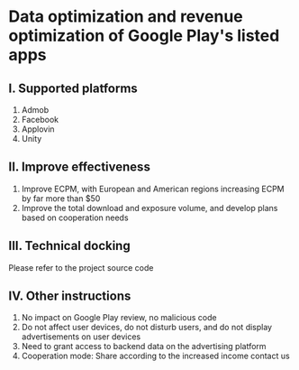 # Data optimization and revenue optimization of Google Play's listed apps

## I. Supported platforms
1. Admob
2. Facebook
3. Applovin
4. Unity

## II. Improve effectiveness
1. Improve ECPM, with European and American regions increasing ECPM by far more than $50
2. Improve the total download and exposure volume, and develop plans based on cooperation needs

## III. Technical docking
Please refer to the project source code

## IV. Other instructions
1. No impact on Google Play review, no malicious code
2. Do not affect user devices, do not disturb users, and do not display advertisements on user devices
3. Need to grant access to backend data on the advertising platform
4. Cooperation mode: Share according to the increased income
   contact us